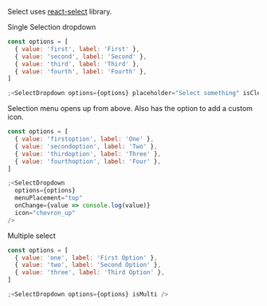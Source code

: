 Select uses [react-select](https://react-select.com) library.

Single Selection dropdown

```js
const options = [
  { value: 'first', label: 'First' },
  { value: 'second', label: 'Second' },
  { value: 'third', label: 'Third' },
  { value: 'fourth', label: 'Fourth' },
]

;<SelectDropdown options={options} placeholder="Select something" isClearable />
```

Selection menu opens up from above. Also has the option to add a custom icon.

```js
const options = [
  { value: 'firstoption', label: 'One' },
  { value: 'secondoption', label: 'Two' },
  { value: 'thirdoption', label: 'Three' },
  { value: 'fourthoption', label: 'Four' },
]

;<SelectDropdown
  options={options}
  menuPlacement="top"
  onChange={value => console.log(value)}
  icon="chevron_up"
/>
```

Multiple select

```js
const options = [
  { value: 'one', label: 'First Option' },
  { value: 'two', label: 'Second Option' },
  { value: 'three', label: 'Third Option' },
]

;<SelectDropdown options={options} isMulti />
```
